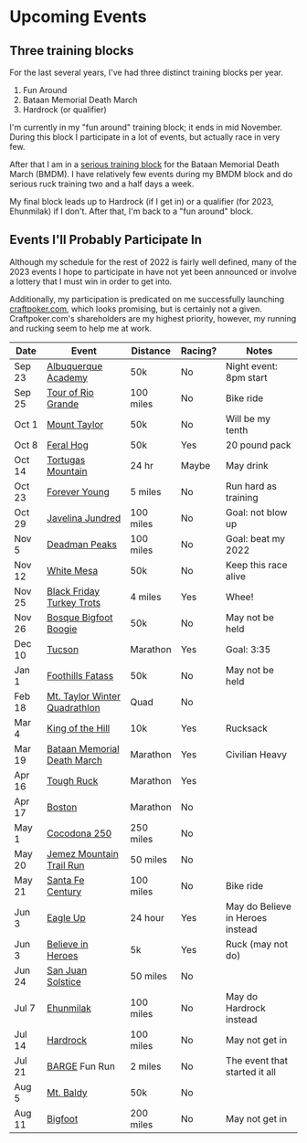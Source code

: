 # Upcoming Events

## Three training blocks

For the last several years, I've had three distinct training blocks
per year.

1. Fun Around
2. Bataan Memorial Death March
3. Hardrock (or qualifier)

I'm currently in my "fun around" training block; it ends in mid
November.  During this block I participate in a lot of events, but
actually race in very few.

After that I am in a [serious training
block](https://github.com/ctm/Bataan-Memorial-Death-March) for the
Bataan Memorial Death March (BMDM).  I have relatively few events
during my BMDM block and do serious ruck training two and a half days
a week.

My final block leads up to Hardrock (if I get in) or a qualifier (for
2023, Ehunmilak) if I don't.  After that, I'm back to a "fun around"
block.

## Events I'll Probably Participate In

Although my schedule for the rest of 2022 is fairly well defined, many
of the 2023 events I hope to participate in have not yet been
announced or involve a lottery that I must win in order to get into.

Additionally, my participation is predicated on me successfully
launching [craftpoker.com](https://craftpoker.com), which looks
promising, but is certainly not a given.  Craftpoker.com's
shareholders are my highest priority, however, my running and rucking
seem to help me at work.


|Date|Event|Distance|Racing?|Notes|
|----|-----|--------|-------|-----|
|Sep 23|[Albuquerque Academy](https://newmexicofa50k.wordpress.com/aa50k/)|50k|No|Night event: 8pm start|
|Sep 25|[Tour of Rio Grande](https://www.torgbc.com/)|100 miles|No|Bike ride|
|Oct 1|[Mount Taylor](http://www.mttaylor50k.com/)|50k|No|Will be my tenth|
|Oct 8|[Feral Hog](http://www.feraladventures.com/challenges/feral-hog-50k/)|50k|Yes|20 pound pack|
|Oct 14|[Tortugas Mountain](https://ultrasignup.com/register.aspx?did=93468)|24 hr|Maybe|May drink|
|Oct 23|[Forever Young](https://www.abqroadrunners.com/forever-young-run.html)|5 miles|No|Run hard as training|
|Oct 29|[Javelina Jundred](https://aravaiparunning.com/network/javelinajundred/)|100 miles|No|Goal: not blow up|
|Nov 5|[Deadman Peaks](https://deadmanpeaks.com/)|100 miles|No|Goal: beat my 2022|
|Nov 12|[White Mesa](https://newmexicofa50k.wordpress.com/white_mesa_50k/)|50k|No|Keep this race alive|
|Nov 25|[Black Friday Turkey Trots](https://www.facebook.com/Burque-Brewery-Tour-563485270788124/)|4 miles|Yes|Whee!|
|Nov 26|[Bosque Bigfoot Boogie](https://www.racenm.com/)|50k|No|May not be held|
|Dec 10|[Tucson](https://www.tucsonmarathon.com/)|Marathon|Yes|Goal: 3:35|
|Jan 1|[Foothills Fatass](https://newmexicofa50k.wordpress.com/foothills-50k/)|50k|No|May not be held|
|Feb 18|[Mt. Taylor Winter Quadrathlon](http://www.mttaylorquad.org/)|Quad|No||
|Mar 4|[King of the Hill](https://www.loslunasnm.gov/721/King-of-the-Hill)|10k|Yes|Rucksack|
|Mar 19|[Bataan Memorial Death March](https://bataanmarch.com/register/civilian-individual/)|Marathon|Yes|Civilian Heavy|
|Apr 16|[Tough Ruck](https://www.toughruck.org/)|Marathon|Yes||
|Apr 17|[Boston](https://www.baa.org/races/boston-marathon)|Marathon|No||
|May 1|[Cocodona 250](https://cocodona.com/)|250 miles|No||
|May 20|[Jemez Mountain Trail Run](https://www.jemezmountaintrailruns.org/)|50 miles|No||
|May 21|[Santa Fe Century](https://www.santafecentury.com/)|100 miles|No|Bike ride|
|Jun 3|[Eagle Up](https://urultra.com/races/eagle-up-ultra/)|24 hour|Yes|May do Believe in Heroes instead|
|Jun 3|[Believe in Heroes](https://loslunasvet.com/)|5k|Yes|Ruck (may not do)|
|Jun 24|[San Juan Solstice](https://www.sjs50.com/)|50 miles|No||
|Jul 7|[Ehunmilak](https://www.ehunmilak.com/en/ehunmilak-ultra-trail/)|100 miles|No|May do Hardrock instead|
|Jul 14|[Hardrock](https://www.hardrock100.com/)|100 miles|No|May not get in|
|Jul 21|[BARGE](https://www.barge.org/) Fun Run|2 miles|No|The event that started it all|
|Aug 5|[Mt. Baldy](https://newmexicofa50k.wordpress.com/baldy_50k/)|50k|No||
|Aug 11|[Bigfoot](https://www.destinationtrailrun.com/bigfoot)|200 miles|No|May not get in|


